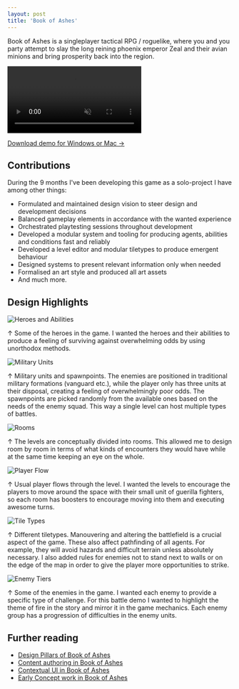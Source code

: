 ```yaml
---
layout: post
title: 'Book of Ashes'
---
```


Book of Ashes is a singleplayer tactical RPG / roguelike, where you and you party attempt to slay the long reining phoenix emperor Zeal and their avian minions and bring prosperity back into the region.

<video src="/assets/video/BookOfAshes_trailer.mp4" autoplay loop muted playsinline></video>

<div class="blocklink">
<a href="https://drive.google.com/file/d/1pNbVPoUSmdgoKceq_aCguCl8c_r7vAZ0/view?usp=drive_link" target="_blank">Download demo for Windows or Mac →</a></div>

## Contributions
During the 9 months I've been developing this game as a solo-project I have among other things:

- Formulated and maintained design vision to steer design and development decisions
- Balanced gameplay elements in accordance with the wanted experience
- Orchestrated playtesting sessions throughout development
- Developed a modular system and tooling for producing agents, abilities and conditions fast and reliably
- Developed a level editor and modular tiletypes to produce emergent behaviour
- Designed systems to present relevant information only when needed
- Formalised an art style and produced all art assets
- And much more.

## Design Highlights

![Heroes and Abilities](../assets/img/projects/BookOfAshes/HeroesAndAbilities.png)
<div class="small"> ↑ Some of the heroes in the game. I wanted the heroes and their abilities to produce a feeling of surviving against overwhelming odds by using unorthodox methods. </div>

![Military Units](../assets/img/projects/BookOfAshes/MilitaryUnits.png)
<div class="small"> ↑ Military units and spawnpoints. The enemies are positioned in traditional military formations (vanguard etc.), while the player only has three units at their disposal, creating a feeling of overwhelmingly poor odds. The spawnpoints are picked randomly from the available ones based on the needs of the enemy squad. This way a single level can host multiple types of battles. </div>

![Rooms](../assets/img/projects/BookOfAshes/Rooms.png)
<div class="small"> ↑ The levels are conceptually divided into rooms. This allowed me to design room by room in terms of what kinds of encounters they would have while at the same time keeping an eye on the whole.</div>

![Player Flow](../assets/img/projects/BookOfAshes/PlayerFlow.png)
<div class="small"> ↑ Usual player flows through the level. I wanted the levels to encourage the players to move around the space with their small unit of guerilla fighters, so each room has boosters to encourage moving into them and executing awesome turns.</div>

![Tile Types](../assets/img/projects/BookOfAshes/tileTypes.png)
<div class="small"> ↑ Different tiletypes. Manouvering and altering the battlefield is a crucial aspect of the game. These also affect pathfinding of all agents. For example, they will avoid hazards and difficult terrain unless absolutely necessary. I also added rules for enemies not to stand next to walls or on the edge of the map in order to give the player more opportunities to strike. </div>

![Enemy Tiers](../assets/img/projects/BookOfAshes/EnemyTiers.png)
<div class="small"> ↑ Some of the enemies in the game. I wanted each enemy to provide a specific type of challenge. For this battle demo I wanted to highlight the theme of fire in the story and mirror it in the game mechanics. Each enemy group has a progression of difficulties in the enemy units. </div>

## Further reading
- [Design Pillars of Book of Ashes](/BOA-design-pillars)
- [Content authoring in Book of Ashes](/BOA-tooling)
- [Contextual UI in Book of Ashes](/BOA-UI)
- [Early Concept work in Book of Ashes](/BOA-early-concepts)